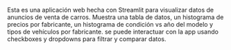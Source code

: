 Esta es una aplicación web hecha con Streamlit para visualizar datos de anuncios de venta de carros. Muestra una tabla de datos, un histograma de precios por fabricante, un histograma de condición vs año del modelo y tipos de vehículos por fabricante. se puede interactuar con la app usando checkboxes y dropdowns para filtrar y comparar datos.
